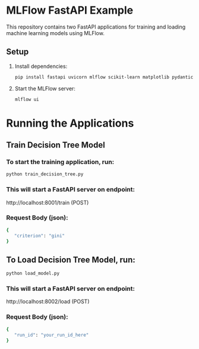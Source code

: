 # MLFlow FastAPI Example

This repository contains two FastAPI applications for training and loading machine learning models using MLFlow.

## Setup

1. Install dependencies:

   ```bash
   pip install fastapi uvicorn mlflow scikit-learn matplotlib pydantic
   ```

2. Start the MLFlow server:
   ```bash
   mlflow ui
   ```

# Running the Applications

## Train Decision Tree Model

### To start the training application, run:

```bash
python train_decision_tree.py
```

### This will start a FastAPI server on endpoint:

http://localhost:8001/train (POST)

### Request Body (json):

```bash
{
   "criterion": "gini"
}
```

## To Load Decision Tree Model, run:

```bash
python load_model.py
```

### This will start a FastAPI server on endpoint:

http://localhost:8002/load (POST)

### Request Body (json):

```bash
{
   "run_id": "your_run_id_here"
}
```
